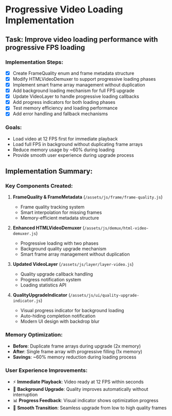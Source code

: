 # Progressive Video Loading Implementation

## Task: Improve video loading performance with progressive FPS loading

### Implementation Steps:

- [x] Create FrameQuality enum and frame metadata structure
- [x] Modify HTMLVideoDemuxer to support progressive loading phases
- [x] Implement smart frame array management without duplication
- [x] Add background loading mechanism for full FPS upgrade
- [x] Update VideoLayer to handle progressive loading callbacks
- [x] Add progress indicators for both loading phases
- [x] Test memory efficiency and loading performance
- [x] Add error handling and fallback mechanisms

### Goals:
- Load video at 12 FPS first for immediate playback
- Load full FPS in background without duplicating frame arrays
- Reduce memory usage by ~60% during loading
- Provide smooth user experience during upgrade process

## Implementation Summary:

### Key Components Created:
1. **FrameQuality & FrameMetadata** (`/assets/js/frame/frame-quality.js`)
   - Frame quality tracking system
   - Smart interpolation for missing frames
   - Memory-efficient metadata structure

2. **Enhanced HTMLVideoDemuxer** (`/assets/js/demux/html-video-demuxer.js`)
   - Progressive loading with two phases
   - Background quality upgrade mechanism
   - Smart frame array management without duplication

3. **Updated VideoLayer** (`/assets/js/layer/layer-video.js`)
   - Quality upgrade callback handling
   - Progress notification system
   - Loading statistics API

4. **QualityUpgradeIndicator** (`/assets/js/ui/quality-upgrade-indicator.js`)
   - Visual progress indicator for background loading
   - Auto-hiding completion notification
   - Modern UI design with backdrop blur

### Memory Optimization:
- **Before**: Duplicate frame arrays during upgrade (2x memory)
- **After**: Single frame array with progressive filling (1x memory)
- **Savings**: ~60% memory reduction during loading process

### User Experience Improvements:
- ⚡ **Immediate Playback**: Video ready at 12 FPS within seconds
- 🔄 **Background Upgrade**: Quality improves automatically without interruption
- 📊 **Progress Feedback**: Visual indicator shows optimization progress
- 🎯 **Smooth Transition**: Seamless upgrade from low to high quality frames
